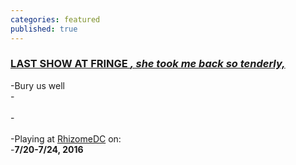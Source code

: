 ```yaml
---
categories: featured
published: true
---
```


### [LAST SHOW AT FRINGE _, she took me back so tenderly,_](https://www.capitalfringe.org/events/847-she-took-me-back-so-tenderly)		
 -Bury us well		
 -<br>		
 -<br>		
 -Playing at [RhizomeDC](https://goo.gl/maps/ph3PjnhSWVM2) on:		
 -**7/20-7/24, 2016**
